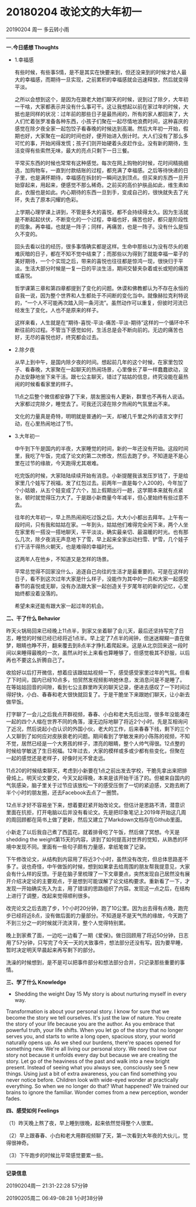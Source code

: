# 20180204    改论文的大年初一

20190204 周一 多云转小雨

***

**一.今日感想  Thoughts**

* 1.幸福感

  有些时候，有些事S情，是不是其实在快要来到，但还没来到的时候才给人最大的幸福感，而期待一旦实现，之前累积的幸福感就会迅速释放，然后就变得平淡。

  之所以会想到这个，是因为在跟老大她们聊天的时候，说到过了除夕，大年初一干啥，大家都表示并没有什么事可干。这让我想起以前在家过年的时候，大抵也是同样的状况：过年前的那些日子是最热闹的，所有的家人都回来了，大人们忙着张罗准备各种东西，小孩子们聚在一起尽情地浪费时间，这种喜庆的感觉在除夕夜全家一起包饺子看春晚的时候达到高潮。然后大年初一开始，假期也好，大家聚在一起的时间也好，便开始进入倒计时。大人们没有了那么多可忙的事，开始闲得发慌；孩子们则开始硬着头皮赶作业。没有新的期待，生活变得有些索然无味，最大的亮点只剩下一日三餐。

  平常买东西的时候也常常有这种感觉。每次在网上购物的时候，花时间精挑细选，加购物车，一直到付款结账的过程，都充满了幸福感。之后等待快递的日子里，也是满怀期待，幸福感在拆封的一瞬间达到顶点。但买来的东西一旦开始穿起来，用起来，便感觉不那么稀奇。之前买的高价护肤品如此，维生素如此，衣服也是如此。内心期待的东西一旦到手，变成自己的，很快就失去了光环，失去了原本闪耀的色彩。

  上学期心理学课上讲到，不管是多大的喜悦，都不会持续得太久。因为生活就是不断起起伏伏，不断变化的一个过程，幸福也好，痛苦也好，都只是阶段性的现象。再幸福，也就是一阵子；同样，再痛苦，也是一阵子。没有什么是恒久不变的。

  回头去看以往的经历，很多事情确实都是这样。生命中那些以为没有尽头的艰难灰暗的日子，都在不知不觉中结束了；而那些以为得到了就能幸福一辈子的美好期待，一个个实现之后，带来的喜悦也往往都是惊鸿一现，很快归于平淡。生活大部分时候是一复一日的平淡生活，期间交替夹杂着或长或短的痛苦或喜悦。

  哲学课第三章和第四章都提到了变化的问题。休谟和佛教都认为不存在永恒的自我一说，因为整个世界和人生都处于不间断的变化当中。就像赫拉克利特说的，“一个人不可能再次踏入同一条河流”。虽然动作可以重复，但彼时河流已经发生了变化，人也不是原来的样子。

  这样来看，人生就是在“期待-喜悦-平淡-痛苦-平淡-期待”这样的一个循环中不断往前的过程。不管当下感觉如何，生活总是会不断向前的。无边的痛苦也好，无尽的喜悦也好，终究都会过去。

* 2.除夕夜

  从早上到中午，是国内除夕夜的时间。想起前几年的这个时候，在家里包饺子、看春晚，大家聚在一起聊天的热闹场景，心里像长了草一样蠢蠢欲动，没办法安静地坐下来干活。跟七公主聊天，错过了姑姑的信息，终究没能在最热闹的时候看看家里的样子。

  11点之后整个微信都安静了下来，朋友圈没有人更新，群里也不再有人说话。大家都过完除夕，睡觉去了。可我还沉浸在除夕热闹的气氛里出不来。

  文化的力量真是奇特，明明就是普通的一天，却被几千里之外的语言文字打动，在心里热闹地过了节。

* 3.大年初一

  中午到下午是国内的半夜，大家睡觉的时间，新的一年还没有开始。这段时间里，我吃了午饭，完成了论文的第二次修改，然后去跑了步。不知道是不是心里在过节的缘故，今天跑得尤其艰难。

  吃完饭的时候，大家陆陆续续开始有消息。小新提醒我该发压岁钱了，于是给家里几个娃写了祝福，发了红包过去。前两年一直是每个人200的，今年加了个小姑娘，从五个娃变成了六个，加上假期出行一趟，这学期本来就有点紧张，顿时就觉得压力大了。于是跟小新商量今年减半，但心里始终有些过意不去。

  往年的大年初一，早上热热闹闹吃过饭之后，大大小小都出去拜年。上午有一段时间，只有我和姑姑在家。一年到头，姑姑他们难得完全闲下来，两个人坐在家里有一搭没一搭地聊天，平平淡淡，确实最亲切、最温暖的时光。也有那么几次，除夕夜消无声息地下了雪，早上起来全家出动扫雪、铲雪，几个娃子们干活干得热火朝天，也是难得的幸福时光。

  这两年人在他乡，不知道又是怎样的场景。

  平常总觉得不回家没什么，追逐自己向往的生活才是最重要的。可是在这样的日子，看不到这次过年大家是什么样子，没能作为其中的一员和大家一起感受春节的喜悦或无聊，没有办法跟大家一起创造关于岁尾年初的新的记忆，心里始终都没着没落的。

  希望未来还能有跟大家一起过年的机会。

**二、干了什么  Behavior**

昨天火锅局回来已经晚上11点半，到家又坐着聊了会儿天，最后还坚持写完了日志，睡觉的时候已经已经将近1点半。早上定了7点半的闹钟，但迷迷糊糊一直在做梦，眼睛也睁不开，翻来覆去到8点半才挣扎着爬起来。这是从北京回来这一段时间以来睡得最晚的一次，虽然从时长上来看也算睡够了，但感觉极其不舒服，以后再也不要这么折腾自己了。

收拾好以后打开微信，想着应该跟姑姑视频一下，感受感受家里过年的气氛。但看了下时间，国内已经10点多，怕贸然发视频影响她休息，发消息问是不是睡了。在等姑姑回音的间隙，看到七公主群里昨天的聊天记录，便进去感叹了一下时间过得好快，小白、春春和老大很快就回复了。于是干脆坐下来跟她们聊天，让小新去做早饭。

打字聊了一会儿之后我点开群视频，春春、小白和老大先后出现，很多年没能凑在一起的四个人缩在世界不同的角落，漫无边际地聊了将近2个小时。先是互相询问了近况，然后说起小白认识的外国小伙，老大的工作，后来春春下线，剩下的三个人又聊到了如何应对皮肤衰老的问题。期间看到了学敏发来的小陈陈的视频，不知不觉，居然已经是一个大男孩的样子，漂亮的眼睛，整个人帅气得很。12点整的时候给学敏送了生日祝福。12年过去，大家的模样或多或少都有些变化，但聚在一起的感觉还是老样子，好像时光不曾走远。

11点20的时候结束聊天，考虑到小新要在1点之前出发去学校，干脆先拿出来把排骨炖上。明天论文要交，今天又起得晚，本来是该开始干活了的。但被来自国内的气氛感染，脑子里关于过节应该放松一下的感受压倒了一切的紧迫感，又跑去刷了半个小时的朋友圈，还去Facebook去点了一圈赞。

12点半才好不容易坐下来，想着要赶紧开始改论文。但估计是思路不清，潜意识里面在抗拒，打开电脑以后并没有看论文。先是把印象笔记上2019年开始这几周的周回顾都在简书上做了更新，然后又建立了Markdown文档存在Github里面。

小新走了以后我自己煮了西蓝花，就着排骨吃了午饭，然后做了冥想。今天是shedding the weight第15天的内容，讲到了如何提高对世界的觉知，从熟悉的环境中发现不同。里面有一些句子颇有力量感，拿纸笔做了记录。

下午修改论文，从结构到内容用了将近3个小时，虽然没有改完，但总体思路差不多了。说也奇怪，中午做饭的时候，想到如果拿去给周围的朋友帮我提意见，大家会有什么样的反馈。于是在脑子里梳理了一下文章要点，突然发现自己居然没有展开介绍决定论的主要观点，于是想到可能误解了论文结构要求。重新看了一下，才发现一开始确实先入为主，用了错误的思路组织了内容。发现这一点之后，在结构上进行了调整，改起来觉得顺利很多。

改完论文之后去跑了步，1个小时20分钟，跑了10公里。因为出去得有点晚，跑完步已经将近8点，没有做后面的力量部分。不知道是不是天气热的缘故，今天跑了不到三分之一的时候就汗流浃背，整个人觉得特别累。

晚上到家煮了面，一边吃一边看了一期《爱保》。做日回顾用了将近50分钟，日志用了57分钟，只写完了今天一天的大致事件，想法部分还没有写。因为要早睡，暂时决定明天早晨起来再写剩下的部分。

洗澡的时候想到，是不是可以把事件部分和想法部分合并，只记录那些重要的事情。

**三、学了什么  Knowledge**

* Shedding the weight Day 15 My story is about nurturing myself in every way.

Transformation is about your personal story. I know for sure that we become the story we tell ourselves. It's just the law of nature.
 You create the story of your life because you are the author. As you embrace that powerful truth, your life shifts. When you let go of the story that no longer serves you, and starts to write a long open, spacious story, your world naturally opens up.
 As we shed our burdens, there're spaces opened for something new.
 We're all living our personal story. We need to love our story not because it unfolds every day but because we are creating the story. Let go of the heaviness of the past and walk into a new bright present.
 Instead of seeing what you always see, consciously see 5 new things. Using just a bit of extra awareness, you can find something you never notice before.
 Children look with wide-eyed wonder at practically everything. So when we no longer do that? What happened? We trained our brains to ignore the familiar.
 Wonder comes from a new perception, wonder fades.

**四、感受如何  Feelings**

（1）昨天晚上熬了夜，早上睡到很晚，起来依然觉得整个人很累。

（2）早上跟春春、小白和老大用群视频聊了天，第一次看到大年夜的大伙儿，觉得很神奇。

（3）下午跑步的时候比平常感觉要累一些。

***

**记录信息**

20190204周一  21:31-22:28  57分钟

20190205周二  06:49-08:28  1小时38分钟